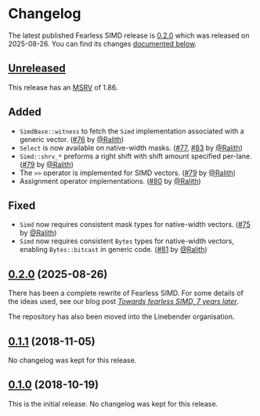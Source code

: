 <!-- Instructions

This changelog follows the patterns described here: <https://keepachangelog.com/en/>.

Subheadings to categorize changes are `added, changed, deprecated, removed, fixed, security`.

-->

# Changelog

The latest published Fearless SIMD release is [0.2.0](#020-2025-08-26) which was released on 2025-08-26.
You can find its changes [documented below](#020-2025-08-26).

## [Unreleased]

This release has an [MSRV][] of 1.86.

## Added

- `SimdBase::witness` to fetch the `Simd` implementation associated with a
  generic vector. ([#76][] by [@Ralith][])
- `Select` is now available on native-width masks. ([#77][], [#83][] by [@Ralith][])
- `Simd::shrv_*` preforms a right shift with shift amount specified
  per-lane. ([#79][] by [@Ralith][])
- The `>>` operator is implemented for SIMD vectors. ([#79][] by [@Ralith][])
- Assignment operator implementations. ([#80][] by [@Ralith][])

## Fixed

- `Simd` now requires consistent mask types for native-width
  vectors. ([#75][] by [@Ralith][])
- `Simd` now requires consistent `Bytes` types for native-width vectors,
  enabling `Bytes::bitcast` in generic code. ([#81][] by [@Ralith][])

## [0.2.0][] (2025-08-26)

There has been a complete rewrite of Fearless SIMD.
For some details of the ideas used, see our blog post [*Towards fearless SIMD, 7 years later*](https://linebender.org/blog/towards-fearless-simd/).

The repository has also been moved into the Linebender organisation.

## [0.1.1][] (2018-11-05)

No changelog was kept for this release.

## [0.1.0][] (2018-10-19)

This is the initial release.
No changelog was kept for this release.

[@Ralith]: https://github.com/Ralith

[#75]: https://github.com/linebender/fearless_simd/pull/75
[#76]: https://github.com/linebender/fearless_simd/pull/76
[#77]: https://github.com/linebender/fearless_simd/pull/77
[#79]: https://github.com/linebender/fearless_simd/pull/79
[#80]: https://github.com/linebender/fearless_simd/pull/80
[#81]: https://github.com/linebender/fearless_simd/pull/81
[#83]: https://github.com/linebender/fearless_simd/pull/83

[Unreleased]: https://github.com/linebender/fearless_simd/compare/v0.2.0...HEAD
[0.2.0]: https://github.com/linebender/fearless_simd/compare/e54304c66fc3e42d9604ddc7775b3345b589ce1a...v0.2.0
[0.1.1]: https://github.com/linebender/fearless_simd/compare/d683506b50721d35745cfc098527e007f1cb3425...e54304c66fc3e42d9604ddc7775b3345b589ce1a
[0.1.0]: https://github.com/linebender/fearless_simd/commit/d683506b50721d35745cfc098527e007f1cb3425

[MSRV]: README.md#minimum-supported-rust-version-msrv
